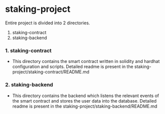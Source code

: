 # staking-project

Entire project is divided into 2 directories. 
1. staking-contract
2. staking-backend


### 1. staking-contract
- This directory contains the smart contract written in solidity and hardhat configuration and scripts. Detailed readme is present in the staking-project/staking-contract/README.md

### 2. staking-backend
- This directory contains the backend which listens the relevant events of the smart contract and stores the user data into the database. Detailed readme is present in the staking-project/staking-backend/README.md